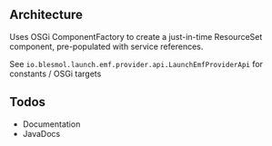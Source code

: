 
## Architecture

Uses OSGi ComponentFactory to create a just-in-time ResourceSet component, pre-populated with service references.

See `io.blesmol.launch.emf.provider.api.LaunchEmfProviderApi` for constants / OSGi targets

## Todos

* Documentation
* JavaDocs
